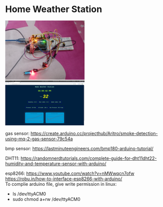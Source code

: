 # Home Weather Station  
<img src=https://github.com/SazinSamin/Home_Weather_Station/blob/main/image_1.jpg width=50%>  
<img src=https://github.com/SazinSamin/Home_Weather_Station/blob/main/wepage_1.png width=50%>

gas sensor: https://create.arduino.cc/projecthub/Aritro/smoke-detection-using-mq-2-gas-sensor-79c54a  
  
bmp sensor: https://lastminuteengineers.com/bmp180-arduino-tutorial/  
  
DHT11: https://randomnerdtutorials.com/complete-guide-for-dht11dht22-humidity-and-temperature-sensor-with-arduino/  
  
esp8266: https://www.youtube.com/watch?v=nMWwqcn7ofw  
         https://robu.in/how-to-interface-esp8266-with-arduino/  
To complie arduino file, give write permission in linux:  
- ls /dev/ttyACM0  
- sudo chmod a+rw /dev/ttyACM0  
           
     
